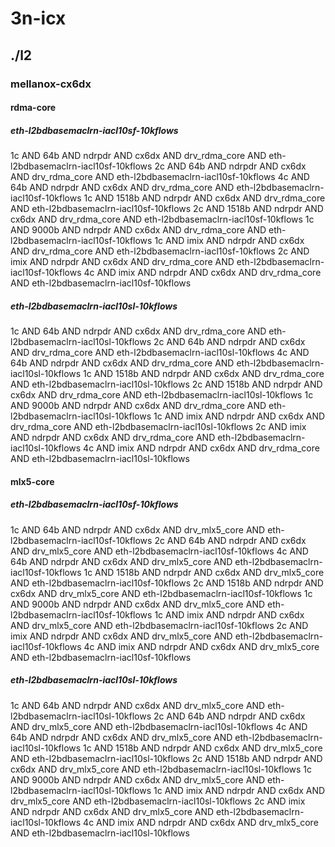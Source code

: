 # 3n-icx
## ./l2
### mellanox-cx6dx
#### rdma-core
##### eth-l2bdbasemaclrn-iacl10sf-10kflows
1c AND 64b AND ndrpdr AND cx6dx AND drv_rdma_core AND eth-l2bdbasemaclrn-iacl10sf-10kflows
2c AND 64b AND ndrpdr AND cx6dx AND drv_rdma_core AND eth-l2bdbasemaclrn-iacl10sf-10kflows
4c AND 64b AND ndrpdr AND cx6dx AND drv_rdma_core AND eth-l2bdbasemaclrn-iacl10sf-10kflows
1c AND 1518b AND ndrpdr AND cx6dx AND drv_rdma_core AND eth-l2bdbasemaclrn-iacl10sf-10kflows
2c AND 1518b AND ndrpdr AND cx6dx AND drv_rdma_core AND eth-l2bdbasemaclrn-iacl10sf-10kflows
1c AND 9000b AND ndrpdr AND cx6dx AND drv_rdma_core AND eth-l2bdbasemaclrn-iacl10sf-10kflows
1c AND imix AND ndrpdr AND cx6dx AND drv_rdma_core AND eth-l2bdbasemaclrn-iacl10sf-10kflows
2c AND imix AND ndrpdr AND cx6dx AND drv_rdma_core AND eth-l2bdbasemaclrn-iacl10sf-10kflows
4c AND imix AND ndrpdr AND cx6dx AND drv_rdma_core AND eth-l2bdbasemaclrn-iacl10sf-10kflows
##### eth-l2bdbasemaclrn-iacl10sl-10kflows
1c AND 64b AND ndrpdr AND cx6dx AND drv_rdma_core AND eth-l2bdbasemaclrn-iacl10sl-10kflows
2c AND 64b AND ndrpdr AND cx6dx AND drv_rdma_core AND eth-l2bdbasemaclrn-iacl10sl-10kflows
4c AND 64b AND ndrpdr AND cx6dx AND drv_rdma_core AND eth-l2bdbasemaclrn-iacl10sl-10kflows
1c AND 1518b AND ndrpdr AND cx6dx AND drv_rdma_core AND eth-l2bdbasemaclrn-iacl10sl-10kflows
2c AND 1518b AND ndrpdr AND cx6dx AND drv_rdma_core AND eth-l2bdbasemaclrn-iacl10sl-10kflows
1c AND 9000b AND ndrpdr AND cx6dx AND drv_rdma_core AND eth-l2bdbasemaclrn-iacl10sl-10kflows
1c AND imix AND ndrpdr AND cx6dx AND drv_rdma_core AND eth-l2bdbasemaclrn-iacl10sl-10kflows
2c AND imix AND ndrpdr AND cx6dx AND drv_rdma_core AND eth-l2bdbasemaclrn-iacl10sl-10kflows
4c AND imix AND ndrpdr AND cx6dx AND drv_rdma_core AND eth-l2bdbasemaclrn-iacl10sl-10kflows
#### mlx5-core
##### eth-l2bdbasemaclrn-iacl10sf-10kflows
1c AND 64b AND ndrpdr AND cx6dx AND drv_mlx5_core AND eth-l2bdbasemaclrn-iacl10sf-10kflows
2c AND 64b AND ndrpdr AND cx6dx AND drv_mlx5_core AND eth-l2bdbasemaclrn-iacl10sf-10kflows
4c AND 64b AND ndrpdr AND cx6dx AND drv_mlx5_core AND eth-l2bdbasemaclrn-iacl10sf-10kflows
1c AND 1518b AND ndrpdr AND cx6dx AND drv_mlx5_core AND eth-l2bdbasemaclrn-iacl10sf-10kflows
2c AND 1518b AND ndrpdr AND cx6dx AND drv_mlx5_core AND eth-l2bdbasemaclrn-iacl10sf-10kflows
1c AND 9000b AND ndrpdr AND cx6dx AND drv_mlx5_core AND eth-l2bdbasemaclrn-iacl10sf-10kflows
1c AND imix AND ndrpdr AND cx6dx AND drv_mlx5_core AND eth-l2bdbasemaclrn-iacl10sf-10kflows
2c AND imix AND ndrpdr AND cx6dx AND drv_mlx5_core AND eth-l2bdbasemaclrn-iacl10sf-10kflows
4c AND imix AND ndrpdr AND cx6dx AND drv_mlx5_core AND eth-l2bdbasemaclrn-iacl10sf-10kflows
##### eth-l2bdbasemaclrn-iacl10sl-10kflows
1c AND 64b AND ndrpdr AND cx6dx AND drv_mlx5_core AND eth-l2bdbasemaclrn-iacl10sl-10kflows
2c AND 64b AND ndrpdr AND cx6dx AND drv_mlx5_core AND eth-l2bdbasemaclrn-iacl10sl-10kflows
4c AND 64b AND ndrpdr AND cx6dx AND drv_mlx5_core AND eth-l2bdbasemaclrn-iacl10sl-10kflows
1c AND 1518b AND ndrpdr AND cx6dx AND drv_mlx5_core AND eth-l2bdbasemaclrn-iacl10sl-10kflows
2c AND 1518b AND ndrpdr AND cx6dx AND drv_mlx5_core AND eth-l2bdbasemaclrn-iacl10sl-10kflows
1c AND 9000b AND ndrpdr AND cx6dx AND drv_mlx5_core AND eth-l2bdbasemaclrn-iacl10sl-10kflows
1c AND imix AND ndrpdr AND cx6dx AND drv_mlx5_core AND eth-l2bdbasemaclrn-iacl10sl-10kflows
2c AND imix AND ndrpdr AND cx6dx AND drv_mlx5_core AND eth-l2bdbasemaclrn-iacl10sl-10kflows
4c AND imix AND ndrpdr AND cx6dx AND drv_mlx5_core AND eth-l2bdbasemaclrn-iacl10sl-10kflows